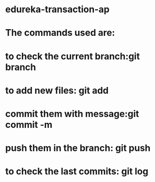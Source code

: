 # edureka-transaction-ap
# The commands used are:
# to check the current branch:git branch
# to add new files: git add 
# commit them with message:git commit -m <message>
# push them in the branch: git push
# to check the last commits: git log
